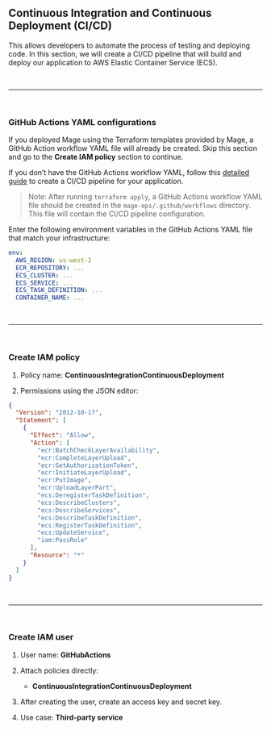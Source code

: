 ## Continuous Integration and Continuous Deployment (CI/CD)

This allows developers to automate the process of testing and deploying code.
In this section, we will create a CI/CD pipeline that will build and
deploy our application to AWS Elastic Container Service (ECS).

<br />

---

<br />

### GitHub Actions YAML configurations

If you deployed Mage using the Terraform templates provided by Mage,
a GitHub Action workflow YAML file will already be created. 
Skip this section and go to the **Create IAM policy** section to continue.

If you don’t have the GitHub Actions workflow YAML,
follow this [detailed guide](https://docs.mage.ai/production/ci-cd/local-cloud/github-actions)
to create a CI/CD pipeline for your application.

> Note: After running `terraform apply`, a GitHub Actions workflow YAML file should be created
> in the `mage-ops/.github/workflows` directory.
> This file will contain the CI/CD pipeline configuration.

Enter the following environment variables in the GitHub Actions YAML file that match your
infrastructure:

```yaml
env:
  AWS_REGION: us-west-2
  ECR_REPOSITORY: ...
  ECS_CLUSTER: ...
  ECS_SERVICE: ...
  ECS_TASK_DEFINITION: ...
  CONTAINER_NAME: ...
```

<br />

---

<br />

### Create IAM policy

1. Policy name: **ContinuousIntegrationContinuousDeployment**

1. Permissions using the JSON editor:

```json
{
  "Version": "2012-10-17",
  "Statement": [
    {
      "Effect": "Allow",
      "Action": [
        "ecr:BatchCheckLayerAvailability",
        "ecr:CompleteLayerUpload",
        "ecr:GetAuthorizationToken",
        "ecr:InitiateLayerUpload",
        "ecr:PutImage",
        "ecr:UploadLayerPart",
        "ecs:DeregisterTaskDefinition",
        "ecs:DescribeClusters",
        "ecs:DescribeServices",
        "ecs:DescribeTaskDefinition",
        "ecs:RegisterTaskDefinition",
        "ecs:UpdateService",
        "iam:PassRole"
      ],
      "Resource": "*"
    }
  ]
}
```

<br />

---

<br />

### Create IAM user

1. User name: **GitHubActions**

1. Attach policies directly:
   - **ContinuousIntegrationContinuousDeployment**

1. After creating the user, create an access key and secret key.

1. Use case: **Third-party service**
